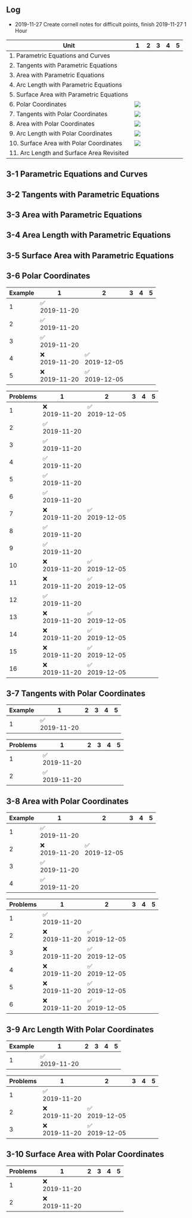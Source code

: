 
## Log

- 2019-11-27 Create cornell notes for difficult points, finish 2019-11-27 1 Hour

| Unit | 1 | 2 | 3 | 4 | 5 |
|------|---|---|---|---|---|
| 1. Parametric Equations and Curves |  |  |  |  |  |
| 2. Tangents with Parametric Equations |  |  |  |  |  |
| 3. Area with Parametric Equations |  |  |  |  |  |
| 4. Arc Length with Parametric Equations |  |  |  |  |  |
| 5. Surface Area with Parametric Equations |  |  |  |  |  |
| 6. Polar Coordinates | ![](https://mdi1.netlify.com/.netlify/functions/bar/57?title=12/21) |  |  |  |  |
| 7. Tangents with Polar Coordinates | ![](https://mdi1.netlify.com/.netlify/functions/bar/100?title=3/3) |  |  |  |  |
| 8. Area with Polar Coordinates | ![](https://mdi1.netlify.com/.netlify/functions/bar/40?title=4/10) |  |  |  |  |
| 9. Arc Length with Polar Coordinates | ![](https://mdi1.netlify.com/.netlify/functions/bar/50?title=2/4) |  |  |  |  |
| 10. Surface Area with Polar Coordinates | ![](https://mdi1.netlify.com/.netlify/functions/bar/0?title=0/2) |  |  |  |  |
| 11. Arc Length and Surface Area Revisited |  |  |  |  |  |

## 3-1 Parametric Equations and Curves

## 3-2 Tangents with Parametric Equations

## 3-3 Area with Parametric Equations

## 3-4 Area Length with Parametric Equations

## 3-5 Surface Area with Parametric Equations

## 3-6 Polar Coordinates

| Example | 1 | 2 | 3 | 4 | 5 |
|---------|---|---|---|---|---|
| 1 | :white_check_mark: <br> 2019-11-20 |  |  |  |  |
| 2 | :white_check_mark: <br> 2019-11-20 |  |  |  |  |
| 3 | :white_check_mark: <br> 2019-11-20 |  |  |  |  |
| 4 | :x: <br> 2019-11-20 | :white_check_mark: <br> 2019-12-05 |  |  |  |
| 5 | :x: <br> 2019-11-20 | :white_check_mark: <br> 2019-12-05 |  |  |  |

| Problems | 1 | 2 | 3 | 4 | 5 |
|----------|---|---|---|---|---|
| 1 | :x: <br> 2019-11-20 | :white_check_mark: <br> 2019-12-05 |  |  |  |
| 2 | :white_check_mark: <br> 2019-11-20 |  |  |  |  |
| 3 | :white_check_mark: <br> 2019-11-20 |  |  |  |  |
| 4 | :white_check_mark: <br> 2019-11-20 |  |  |  |  |
| 5 | :white_check_mark: <br> 2019-11-20 |  |  |  |  |
| 6 | :white_check_mark: <br> 2019-11-20 |  |  |  |  |
| 7 | :x: <br> 2019-11-20 | :white_check_mark: <br> 2019-12-05 |  |  |  |
| 8 | :white_check_mark: <br> 2019-11-20 |  |  |  |  |
| 9 | :white_check_mark: <br> 2019-11-20 |  |  |  |  |
| 10 | :x: <br> 2019-11-20 | :white_check_mark: <br> 2019-12-05 |  |  |  |
| 11 | :x: <br> 2019-11-20 | :white_check_mark: <br> 2019-12-05 |  |  |  |
| 12 | :white_check_mark: <br> 2019-11-20 |  |  |  |  |
| 13 | :x: <br> 2019-11-20 | :white_check_mark: <br> 2019-12-05 |  |  |  |
| 14 | :x: <br> 2019-11-20 | :white_check_mark: <br> 2019-12-05 |  |  |  |
| 15 | :x: <br> 2019-11-20 | :white_check_mark: <br> 2019-12-05 |  |  |  |
| 16 | :x: <br> 2019-11-20 | :white_check_mark: <br> 2019-12-05 |  |  |  |

## 3-7 Tangents with Polar Coordinates

| Example | 1 | 2 | 3 | 4 | 5 |
|---------|---|---|---|---|---|
| 1 | :white_check_mark: <br> 2019-11-20 |  |  |  |  |

| Problems | 1 | 2 | 3 | 4 | 5 |
|----------|---|---|---|---|---|
| 1 | :white_check_mark: <br> 2019-11-20 |  |  |  |  |
| 2 | :white_check_mark: <br> 2019-11-20 |  |  |  |  |

## 3-8 Area with Polar Coordinates

| Example | 1 | 2 | 3 | 4 | 5 |
|---------|---|---|---|---|---|
| 1 | :white_check_mark: <br> 2019-11-20 |  |  |  |
| 2 | :x: <br> 2019-11-20 | :white_check_mark: <br> 2019-12-05 |  |  |
| 3 | :white_check_mark: <br> 2019-11-20 |  |  |  |
| 4 | :white_check_mark: <br> 2019-11-20 |  |  |  |

| Problems | 1 | 2 | 3 | 4 | 5 |
|----------|---|---|---|---|---|
| 1 | :white_check_mark: <br> 2019-11-20 |  |  |  |  |
| 2 | :x: <br> 2019-11-20 | :white_check_mark: <br> 2019-12-05 |  |  |  |
| 3 | :x: <br> 2019-11-20 | :white_check_mark: <br> 2019-12-05 |  |  |  |
| 4 | :x: <br> 2019-11-20 | :white_check_mark: <br> 2019-12-05 |  |  |  |
| 5 | :x: <br> 2019-11-20 | :white_check_mark: <br> 2019-12-05 |  |  |  |
| 6 | :x: <br> 2019-11-20 | :white_check_mark: <br> 2019-12-05 |  |  |  |

## 3-9 Arc Length With Polar Coordinates

| Example | 1 | 2 | 3 | 4 | 5 |
|---------|---|---|---|---|---|
| 1 | :white_check_mark: <br> 2019-11-20 |  |  |  |

| Problems | 1 | 2 | 3 | 4 | 5 |
|----------|---|---|---|---|---|
| 1 | :white_check_mark: <br> 2019-11-20 |  |  |  |  |
| 2 | :x: <br> 2019-11-20 | :white_check_mark: <br> 2019-12-05 |  |  |  |
| 3 | :x: <br> 2019-11-20 | :white_check_mark: <br> 2019-12-05 |  |  |  |

## 3-10 Surface Area with Polar Coordinates

| Problems | 1 | 2 | 3 | 4 | 5 |
|----------|---|---|---|---|---|
| 1 | :x: <br> 2019-11-20 |  |  |  |  |
| 2 | :x: <br> 2019-11-20 |  |  |  |  |
